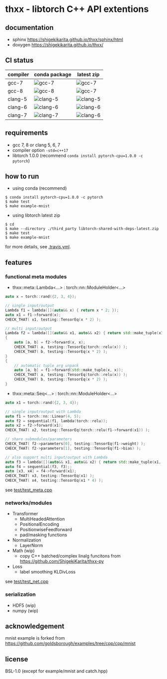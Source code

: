 # thxx - libtorch C++ API extentions

## documentation

- sphinx https://shigekikarita.github.io/thxx/sphinx/html
- doxygen https://shigekikarita.github.io/thxx/


## CI status

| compiler | conda package                                                                                     | latest zip                                                                                         |
| -------- | ------------------------------------------------------------------------------------------------- | ----------                                                                                         |
| gcc-7    | ![gcc-7](https://travis-matrix-badges.herokuapp.com/repos/ShigekiKarita/thxx/branches/master/1)   | ![gcc-7](https://travis-matrix-badges.herokuapp.com/repos/ShigekiKarita/thxx/branches/master/2)    |
| gcc-8    | ![gcc-8](https://travis-matrix-badges.herokuapp.com/repos/ShigekiKarita/thxx/branches/master/3)   | ![gcc-7](https://travis-matrix-badges.herokuapp.com/repos/ShigekiKarita/thxx/branches/master/4)    |
| clang-5  | ![clang-5](https://travis-matrix-badges.herokuapp.com/repos/ShigekiKarita/thxx/branches/master/5) | ![clang-5](https://travis-matrix-badges.herokuapp.com/repos/ShigekiKarita/thxx/branches/master/6)  |
| clang-6  | ![clang-6](https://travis-matrix-badges.herokuapp.com/repos/ShigekiKarita/thxx/branches/master/7) | ![clang-6](https://travis-matrix-badges.herokuapp.com/repos/ShigekiKarita/thxx/branches/master/8)  |
| clang-7  | ![clang-7](https://travis-matrix-badges.herokuapp.com/repos/ShigekiKarita/thxx/branches/master/9) | ![clang-6](https://travis-matrix-badges.herokuapp.com/repos/ShigekiKarita/thxx/branches/master/10) |

## requirements

- gcc 7, 8 or clang 5, 6, 7
- compiler option `-std=c++17`
- libtorch 1.0.0 (recommend `conda install pytorch-cpu=1.0.0 -c pytorch`)

## how to run

- using conda (recommend)
```
$ conda install pytorch-cpu=1.0.0 -c pytorch
$ make test
$ make example-mnist
```

- using libtorch latest zip
```
$ cd 
$ make --directory ./third_party libtorch-shared-with-deps-latest.zip
$ make test
$ make example-mnist
```

for more details, see [.travis.yml](.travis.yml).

## features

### functional meta modules

- thxx::meta::Lambda<...> : torch::nn::ModuleHolder<...>

```cpp
auto x = torch::rand({2, 3, 4});

// single input/output
Lambda f1 = lambda([](auto&& x) { return x * 2; });
auto x1 = f1->forward(x);
CHECK_THAT( x1, testing::TensorEq(x * 2) );

// multi input/output
Lambda f2 = lambda([](auto&& x1, auto&& x2) { return std::make_tuple(x1.relu(), x2 * 2); });
{
    auto [a, b] = f2->forward(x, x);
    CHECK_THAT( a, testing::TensorEq(torch::relu(x)) );
    CHECK_THAT( b, testing::TensorEq(x * 2) );
}
{
    // automatic tuple arg unpack
    auto [a, b] = f1->forward(std::make_tuple(x, x));
    CHECK_THAT( a, testing::TensorEq(torch::relu(x)) );
    CHECK_THAT( b, testing::TensorEq(x * 2) );
}
```

- thxx::meta::Seq<...> : torch::nn::ModuleHolder<...>

```cpp
auto x1 = torch::rand({2, 3, 4});

// single input/output with Lambda
auto f1 = torch::nn::Linear(4, 5);
auto f2 = sequential(f1, lambda(torch::relu));
auto x2 = f2->forward(x1);
CHECK_THAT( x2, testing::TensorEq(torch::relu(f1->forward(x1)) );

// share submodules/parameters
CHECK_THAT( f2->parameters[0], testing::TensorEq(f1->weight) );
CHECK_THAT( f2->parameters[1], testing::TensorEq(f1->bias) );

// also support multi input/output with Lambda
auto f3 = lambda([](auto&& x1, auto&& x2) { return std::make_tuple(x1, x2 * 2); });
auto f4 = sequential(f3, f3);;
auto [x3, x4] = f4->forward(x1);
CHECK_THAT( x3, testing::TensorEq(x1) );
CHECK_THAT( x4, testing::TensorEq(x1 * 4) );
```

see [test/test_meta.cpp](https://github.com/ShigekiKarita/thxx/blob/master/test/test_meta.cpp)

### networks/modules

- Transformer
  - MultiHeadedAttention
  - PositionalEncoding
  - PositionwiseFeedforward
  - pad/masking functions
- Normalization
  - LayerNorm
- Math (wip)
  - copy C++ batched/complex linalg funcitons from https://github.com/ShigekiKarita/thxx-py
- Loss
  - label smoothing KLDivLoss

see [test/test_net.cpp](https://github.com/ShigekiKarita/thxx/blob/master/test/test_net.cpp)

### serialization

- HDF5 (wip)
- numpy (wip)


## acknowledgement

mnist example is forked from https://github.com/goldsborough/examples/tree/cpp/cpp/mnist

## license

BSL-1.0 (except for example/mnist and catch.hpp)

